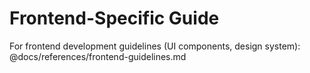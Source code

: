 # Frontend-Specific Guide

For frontend development guidelines (UI components, design system):
@docs/references/frontend-guidelines.md

